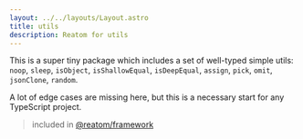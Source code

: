 ```yaml
---
layout: ../../layouts/Layout.astro
title: utils
description: Reatom for utils
---
```


This is a super tiny package which includes a set of well-typed simple utils: `noop`, `sleep`, `isObject`, `isShallowEqual`, `isDeepEqual`, `assign`, `pick`, `omit`, `jsonClone`, `random`.

A lot of edge cases are missing here, but this is a necessary start for any TypeScript project.

> included in [@reatom/framework](/packages/framework)
